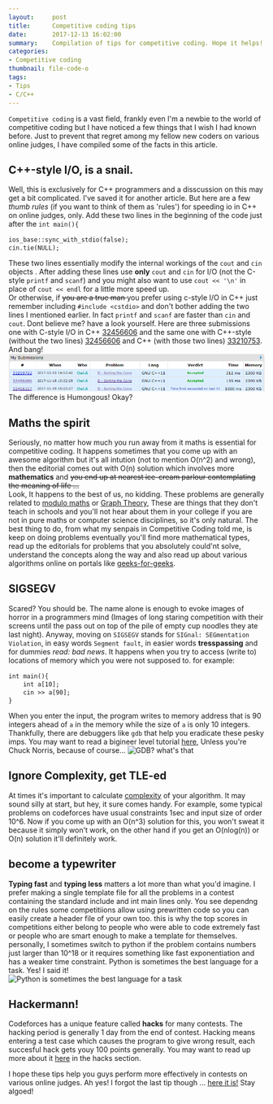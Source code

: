 ```yaml
---
layout:     post
title:      Competitive coding tips 
date:       2017-12-13 16:02:00
summary:    Compilation of tips for competitive coding. Hope it helps! Stay algoed, pupper!  
categories: 
- Competitive coding 
thumbnail: file-code-o
tags:
- Tips
- C/C++
---
```

`Competitive coding` is a vast field, frankly even I'm a newbie to the world of competitive coding but I have noticed a few things that I wish I had known before. Just to prevent that regret among my fellow new coders on various online judges, I have compiled some of the facts in this article.
  
## C++-style I/O, is a snail.  
Well, this is exclusively for C++ programmers and a disscussion on this may get a bit complicated. I've saved it for another article. But here are a few _thumb rules_ (if you want to think of them as 'rules') for speeding io in C++ on online judges, only.
Add these two lines in the beginning of the code just after the `int main(){`
```
ios_base::sync_with_stdio(false);
cin.tie(NULL);
```
These two lines essentially modify the internal workings of the `cout` and `cin` objects . After adding these lines use **only** `cout` and `cin` for I/O (not the C-style `printf` and `scanf`) and you might also want to use `cout << '\n'` in place of `cout << endl` for a little more speed up.  
Or otherwise, if <strike> you are a true man </strike> you prefer using c-style I/O in C++ just remember including `#include <cstdio>` and don't bother adding the two lines I mentioned earlier. In fact `printf` and `scanf` are faster than `cin` and `cout`. Dont believe me? have a look yourself. Here are three submissions one with C-style I/O in C++  [32456606](http://codeforces.com/contest/876/submission/32456606) and the same one with C++-style (without the two lines) [32456606](http://codeforces.com/contest/876/submission/32456606) and C++ (with those two lines) [33210753](http://codeforces.com/contest/876/submission/33210753). And bang!
![you mad, bruh?](/_posts/res.png)
The difference is Humongous! Okay?
  
## Maths the spirit
Seriously, no matter how much you run away from it maths is essential for competitive coding. It happens sometimes that you come up with an awesome algorithm but it's all intution (not to mention O(n^2) and wrong), then the editorial comes out with O(n) solution which involves more **mathematics** and <strike> you end up at nearest ice-cream parlour contemplating the meaning of life ... </strike>  
Look, It happens to the best of us, no kidding. These problems are generally related to [modulo maths](https://en.wikipedia.org/wiki/Modular_arithmetic) or [Graph Theory](https://en.wikipedia.org/wiki/Graph_theory), These are things that they don't teach in schools and you'll not hear about them in your college if you are not in pure maths or computer science disciplines, so it's only natural. The best thing to do, from what my senpais in Competitive Coding told me, is keep on doing problems eventually you'll find more mathematical types, read up the editorials for problems that you absolutely could'nt solve, understand the concepts along the way and also read up about various algorithms online on portals like [geeks-for-geeks](http://www.geeksforgeeks.org/).
  
## SIGSEGV
Scared? You should be. The name alone is enough to evoke images of horror in a programmers mind (Images of long staring competition with their screens until the pass out on top of the pile of empty cup noodles they ate last night). Anyway, moving on `SIGSEGV` stands for `SIGnal: SEGmentation Violation`, in easy words `Segment fault`, in easier words **tresspassing** and for dummies _read: bad news_. It happens when you try to access (write to) locations of memory which you were not supposed to.
for example:
```
int main(){
	int a[10];
	cin >> a[90];
}
```
When you enter the input, the program writes to memory address that is 90 integers ahead of `a` in the memory while the size of `a` is only 10 integers.
Thankfully, there are debuggers like `gdb` that help you eradicate these pesky imps. You may want to read a bigineer level tutorial [here](http://www.thegeekstuff.com/2010/03/debug-c-program-using-gdb), Unless you're Chuck Norris, because of course...
![GDB? what's that](http://blog.engineroom.dk/wp-content/uploads/2014/07/chuck-norris-debugger-meme.jpg)
  
## Ignore Complexity, get TLE-ed
At times it's important to calculate [complexity](https://www.topcoder.com/community/data-science/data-science-tutorials/computational-complexity-section-1/) of your algorithm. It may sound silly at start, but hey, it sure comes handy. For example, some typical problems on codeforces have usual constraints 1sec and input size of order 10^6. Now if you come up with an O(n^3) solution for this, you won't sweat it because it simply won't work, on the other hand if you get an O(nlog(n)) or O(n) solution it'll definitely work.
  
## become a typewriter
**Typing fast** and **typing less** matters a lot more than what you'd imagine. I prefer making a single template file for all the problems in a contest containing the standard include and int main lines only. You see dependng on the rules some competitiions allow using prewritten code so you can easily create a header file of your own too. this is why the top scores in competitions either belong to people who were able to code extremely fast or people who are smart enough to make a template for themselves.  
personally, I sometimes switch to python if the problem contains numbers just larger than 10^18 or it requires something like fast exponentiation and has a weaker time constraint. Python is sometimes the best language for a task. Yes! I said it!  
![Python is sometimes the best language for a task](https://scontent-bom1-1.xx.fbcdn.net/v/t1.0-9/20768145_469150986791363_6985633278372146597_n.jpg?oh=2e79b348932d6168506c358f6e064c45&oe=5AC1CF67)
  
## Hackermann!
Codeforces has a unique feature called **hacks** for many contests. The hacking period is generally 1 day from the end of contest. Hacking means entering a test case which causes the program to give wrong result, each succesful hack gets youy 100 points generally. You may want to read up more about it [here](http://codeforces.com/blog/entry/4088) in the hacks section.
  
I hope these tips help you guys perform more effectively in contests on various online judges. Ah yes! I forgot the last tip though ... [here it is!](http://www.spoj.com/) Stay algoed!

